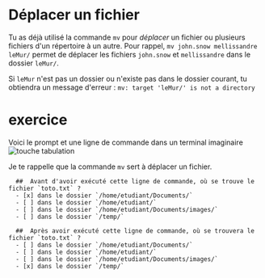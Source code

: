 # Déplacer un fichier

Tu as déjà utilisé la commande `mv` pour *déplacer* un fichier ou plusieurs fichiers d'un répertoire à un autre.
Pour rappel, `mv john.snow mellissandre leMur/` permet de déplacer les fichiers `john.snow` et `mellissandre` dans le dossier `leMur/`.

Si `leMur` n'est pas un dossier ou n'existe pas dans le dossier courant, tu obtiendra un message d'erreur :
`mv: target 'leMur/' is not a directory`



# exercice

Voici le prompt et une ligne de commande dans un terminal imaginaire
![touche tabulation](./assets/mv.png)

Je te rappelle que la commande `mv` sert à déplacer un fichier.

```{quizdown} 
  ##  Avant d'avoir exécuté cette ligne de commande, où se trouve le fichier `toto.txt` ? 
  - [x] dans le dossier `/home/etudiant/Documents/`
  - [ ] dans le dossier `/home/etudiant/`
  - [ ] dans le dossier `/home/etudiant/Documents/images/`
  - [ ] dans le dossier `/temp/`
```

```{quizdown} 
  ##  Après avoir exécuté cette ligne de commande, où se trouvera le fichier `toto.txt` ? 
  - [ ] dans le dossier `/home/etudiant/Documents/`
  - [ ] dans le dossier `/home/etudiant/`
  - [ ] dans le dossier `/home/etudiant/Documents/images/`
  - [x] dans le dossier `/temp/`
